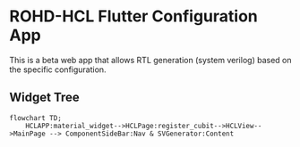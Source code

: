 # ROHD-HCL Flutter Configuration App

This is a beta web app that allows RTL generation (system verilog) based on the specific configuration.

## Widget Tree

```mermaid
flowchart TD;
    HCLAPP:material_widget-->HCLPage:register_cubit-->HCLView-->MainPage --> ComponentSideBar:Nav & SVGenerator:Content
```
